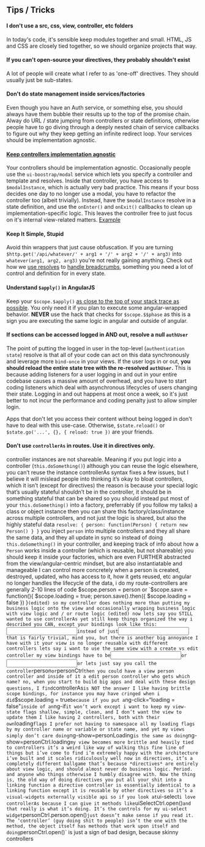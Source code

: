 Tips / Tricks
-------------

#### **I don't use a src, css, view, controller, etc folders**  
In today's code, it's sensible keep modules together and small. HTML, JS and CSS are closely tied together, so we should organize projects that way.

#### **If you can't open-source your directives, they probably shouldn't exist**  
A lot of people will create what I refer to as 'one-off' directives. They should usually just be sub-states.

#### **Don't do state management inside services/factories**  
Even though you have an Auth service, or something else, you should always have them bubble their results up to the top of the promise chain. Alway do URL / state jumping from controllers or state definitions, otherwise people have to go diving through a deeply nested chain of service callbacks to figure out why they keep getting an infinite redirect loop. Your services should be implementation agnostic.

#### **[Keep controllers implementation agnostic](https://github.com/ProLoser/AngularJS-ORM/blob/62ce345d6b6152a332562d58b0ec73d194ca3d8c/modules/Authentication/Login.js#L28-L37)**  
Your controllers should be implementation agnostic. Occasionally people use the `ui-boostrap/modal` service which lets you specify a controller and template and resolves. Inside that controller, you have access to `$modalInstance`, which is actually very bad practice. This means if your boss decides one day to no longer use a modal, you have to refactor the controller too (albeit trivially). Instead, have the `$modalInstance` resolve in a state definition, and use the `onEnter()` and `onExit()` callbacks to clean up implementation-specific logic. This leaves the controller free to just focus on it's internal view-related matters. [Example](https://github.com/ProLoser/AngularJS-ORM/blob/62ce345d6b6152a332562d58b0ec73d194ca3d8c/modules/Authentication/Login.js#L28-L37)

#### Keep It Simple, Stupid
Avoid thin wrappers that just cause obfuscation. If you are turning `$http.get('/api/whatever/' + arg1 + '/' + arg2 + '/' + arg3)` into `whatever(arg1, arg2, arg3)` you're not really gaining anything. Check out how we [use resolves](https://github.com/ProLoser/AngularJS-ORM/blob/b6482fab60a5b0207e2a39929681b10668552745/modules/Authentication/Authenticated.js#L23-L25) to [handle breadcrumbs](https://github.com/ProLoser/AngularJS-ORM/blob/b6482fab60a5b0207e2a39929681b10668552745/modules/Project/Project.js#L22-L28), something you need a lot of control and definition for in every state.

#### Understand `$apply()` in AngularJS
Keep your `$scope.$apply()` [as close to the top of your stack trace as possible](https://github.com/ProLoser/AngularJS-ORM/blob/8f6fafa2048ec301672c23828ba4eb591fb6cca5/modules/Socket.js#L46). You only need it if you plan to execute some angular-wrapped behavior. **NEVER** use the hack that checks for `$scope.$$phase` as this is a sign you are executing the same logic in angular and outside of angular.

#### If sections can be accessed logged in AND out, resolve a null `authUser`
The point of putting the logged in user in the top-level (`authentication state`) resolve is that all of your code can act on this data synchronously and leverage more `bind-once` in your views. If the user logs in or out, **you should reload the entire state tree with the re-resolved `authUser`.** This is because adding listeners for a user logging in and out in your entire codebase causes a massive amount of overhead, and you have to start coding listeners which deal with asynchronous lifecycles of users changing their state. Logging in and out happens at most once a week, so it's just better to not incur the performance and coding penalty just to allow simpler login.

Apps that don't let you access their content without being logged in don't have to deal with this use-case. Otherwise, `$state.reload()` or `$state.go('...', {}, { reload: true })` are your friends.

#### Don't use `controllerAs` in routes. Use it in directives only.
controller instances are not shareable. Meaning if you put logic into a controller (`this.doSomething()`) although you can reuse the logic elsewhere, you can’t reuse the instance
controllerAs syntax fixes a few issues, but I believe it will mislead people into thinking it’s okay to bloat controllers, which it isn’t (except for directives)
the reason is because your special logic that’s usually stateful shouldn’t be in the controller, it should be in something stateful that can be shared
so you should instead put most of your `this.doSomething()` into a factory, preferrably (if you follow my talks) a class or object instance
then you can share this factory/class/instance across multiple controllers, and not just the logic is shared, but also the highly stateful data
`resolve: { person: function(Person) { return new Person() } }`
you inject `person` into multiple controllers and they all share the same data, and they all update in sync
so instead of doing `this.doSomething()` in your controller, and keeping track of info about how a `Person` works inside a controller (which is reusable, but not shareable) you should keep it inside your factories, which are even FURTHER abstracted from the view/angular-centric mindset, but are also instantiatable and manageable
I can control more concretely when a person is created, destroyed, updated, who has access to it, how it gets reused, etc
angular no longer handles the lifecycle of the data, i do
my route-controllers are generally 2-10 lines of code
$scope.person = person
or `$scope.save = function(){ $scope.loading = true; person.save().then({ $scope.loading = false }) }` (edited)
so my controller does nothing more than putting my business logic onto the view and occasionally wrapping business logic with view logic and / or route logic (edited)
now lets say you STILL wanted to use controllerAs yet still keep things organized the way i described
you CAN, except your bindings look like this: `<input ng-model=“personCtrl.person.name”>`
instead of just `<input ng-model=“person.name”>`
that is fairly trivial, mind you, but there is another big annoyance I have with it
your view is no longer reusable with different controllers
lets say i want to use the same view with a create vs edit controller
my view bindings have to be `<input ng-model=“createCtrl.person.name”>` or `<input ng-model=“updateCtrl.person.name”>`
or lets just say you call the controller `person` or `personCtrl`
then you could have a view person controller and inside of it a edit person controller
who gets which name?
no, when you start to build big apps and deal with these design questions, I find `controllerAs` is NOT the answer
I like having brittle scope bindings, for instance you may have cringed when i did `$scope.loading = true` because if you put a `ng-click=“loading = false”` inside of an `ng-if` it won’t work
except i want to keep my view-state flags shallow, simple, clean, and I don’t want the view to update them
I like having 2 controllers, both with their own `loading` flags
I prefer not having to namespace all my loading flags by my controller name or variable or state name, and yet my views simply don’t care
doing `ng-show=personLoading` is the same as doing `ng-show=personCtrl.loading`
my view becomes more brittle and heavily tied to controllers
it’s a weird like way of walking this fine line of things
but i’ve come to find i’m extremely happy with the architecture i’ve built and it scales ridiculously well
now in directives, it’s a completely different ballgame
that’s because *directives* are entirely about view logic, and should almost never do business logic. Period.
and anyone who things otherwise I humbly disagree with.
Now the thing is, the old way of doing directives you put all your shit into a linking function
a directive controller is essentially identical to a linking function except it is reusable by other directives
so it’s a visual-widgets externally visible api
so if you look at `ui-select` i love controllerAs because I can give it methods like `uiSelectCtrl.open()`
and that really is what it’s doing. It’s the controls for my ui-select widget
`personCtrl.person.open()` just doesn’t make sense if you read it. The ‘controller’ (guy doing shit to people) isn’t the one with the method, the object itself has methods that work upon itself
and doing `personCtrl.open()` is just a sign of bad design, because skinny controllers
